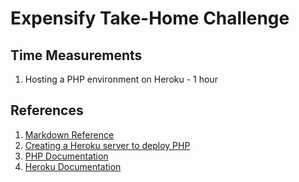 # Expensify Take-Home Challenge

<!-- 1) Find someplace to host a basic PHP environment. Some suggested services are AWS, Heroku, Cloud9, etc. Make your application publicly available so that we can try it out, and remember to remove it once your challenge review is done. Do not host your source code on any online repo (public or private).

2) Building on top of the files we give you, comprise a single AJAX-ified application that doesn’t use any page refreshes. Do not use any MVCs or API libraries. You should create a simple PHP API proxy file to get around any CORS issues with calling our API. You can access the files here: 
https://gist.github.com/botify/3d44b292fb7d16e5ee0d6992cf554833 
CSS libraries, like Bootstrap or Material UI are allowed, but we really want to see what your raw CSS skills are and these frameworks can cover up your natural talent. We would rather get something that doesn’t look good which demonstrates your skill rather than something that looks polished with Bootstrap (which just about anyone can implement). Use your best judgment here.

3) First, when loaded, if there is no "authToken" cookie set, the page should show a simple username/password form (if it is already set, the user is already logged in; skip down to 6). Don’t worry about securing the data in the cookie for the purposes of this application.

4) When you click "Sign In" use AJAX to call the “Authenticate” endpoint on the Expensify API. Details follow:
https://gist.github.com/botify/0cb8498fcae696b5d507ade2bae3b78a 
These are the API credentials (should be kept relatively secure in your code):
partnerName: applicant
partnerPassword: d7c3119c6cdab02d68d9

These are the account credentials entered by the person in the login form:
partnerUserID: <email address>
partnerUserSecret: <password>

Feel free to test using this account (but read the value from the form, don't hard-code these values into the page at all):
email: expensifytest@mailinator.com
password: hire_me

5) If “Authenticate” fails, show a meaningful error message and let the user try again.

6) Upon success, call the "Get" API endpoint to get a list of all transactions in the account. Again, do this all via AJAX, without any page loads. Download the entire data set. When retrieving the transactions from the API, don't try to paginate or reduce the results.

7) With the "Get" results, assemble and display a table showing all transactions in the account. Make it pretty enough that real live users could reasonably understand it and display whatever fields you feel would be the most helpful for a user of your app. It is a large dataset and we want to see your abilities at dealing with it in a performant way.

8) Next, show a form that prompts the user for a date, merchant name, and amount. When the user clicks "Add" it calls the "CreateTransaction" API endpoint to create the new transaction. The new transaction is then immediately added to the table.

9) Finally to prove that "CreateTransaction" worked, let the user refresh the page. the authToken should be set, so it should just skip right to (6), redownload the latest transactions, and show the full table.

10) When done, please email your code for review as a Zip file as well as a detailed write-up of how long it took for each task, instructions on how we can access your hosted solution, what problems you encountered, how you overcame them, etc. Please bundle up your code as a ZIP archive before uploading it. Please make sure to send the above to me and the engineer originally cc'd here. If your challenge is too large to upload via email, please upload to Google Drive and share with us via private link. -->

## Time Measurements
1. Hosting a PHP environment on Heroku - 1 hour

## References
1. [Markdown Reference](https://www.markdownguide.org/) 
2. [Creating a Heroku server to deploy PHP ](https://www.doabledanny.com/Deploy-PHP-And-MySQL-to-Heroku)
3. [PHP Documentation](https://www.php.net/manual/en/)
4. [Heroku Documentation](https://devcenter.heroku.com/categories/reference)